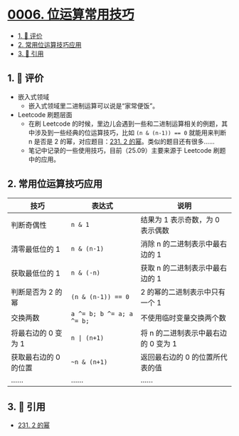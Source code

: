 # [0006. 位运算常用技巧](https://github.com/tnotesjs/TNotes.algorithms/tree/main/notes/0006.%20%E4%BD%8D%E8%BF%90%E7%AE%97%E5%B8%B8%E7%94%A8%E6%8A%80%E5%B7%A7)

<!-- region:toc -->

- [1. 🫧 评价](#1--评价)
- [2. 常用位运算技巧应用](#2-常用位运算技巧应用)
- [3. 🔗 引用](#3--引用)

<!-- endregion:toc -->

## 1. 🫧 评价

- 嵌入式领域
  - 嵌入式领域里二进制运算可以说是“家常便饭”。
- Leetcode 刷题层面
  - 在刷 Leetcode 的时候，里边儿会遇到一些和二进制运算相关的例题，其中涉及到一些经典的位运算技巧，比如 `(n & (n-1)) == 0` 就能用来判断 n 是否是 2 的幂，对应题目：[231. 2 的幂][1]。类似的题目还有很多……
  - 笔记中记录的一些使用技巧，目前（25.09）主要来源于 Leetcode 刷题中的应用。

## 2. 常用位运算技巧应用

| 技巧 | 表达式 | 说明 |
| --- | --- | --- |
| 判断奇偶性 | `n & 1` | 结果为 1 表示奇数，为 0 表示偶数 |
| 清零最低位的 1 | `n & (n-1)` | 消除 n 的二进制表示中最右边的 1 |
| 获取最低位的 1 | `n & (-n)` | 获取 n 的二进制表示中最右边的 1 |
| 判断是否为 2 的幂 | `(n & (n-1)) == 0` | 2 的幂的二进制表示中只有一个 1 |
| 交换两数 | `a ^= b; b ^= a; a ^= b;` | 不使用临时变量交换两个数 |
| 将最右边的 0 变为 1 | `n \| (n+1)` | 将 n 的二进制表示中最右边的 0 变为 1 |
| 获取最右边的 0 的位置 | `~n & (n+1)` | 返回最右边的 0 的位置所代表的值 |
| …… | …… | …… |

## 3. 🔗 引用

- [231. 2 的幂][1]

[1]: https://leetcode.cn/problems/power-of-two/
